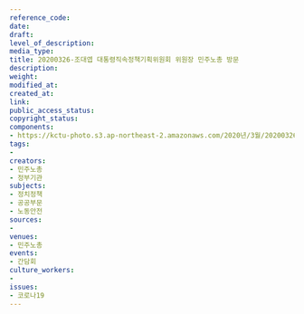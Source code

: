 ```yaml
---
reference_code: 
date: 
draft: 
level_of_description: 
media_type: 
title: 20200326-조대엽 대통령직속정책기획위원회 위원장 민주노총 방문
description: 
weight: 
modified_at: 
created_at: 
link: 
public_access_status: 
copyright_status: 
components:
- https://kctu-photo.s3.ap-northeast-2.amazonaws.com/2020년/3월/20200326-조대엽+대통령직속정책기획위원회+위원장+민주노총+방문/_CTU5726.jpg
tags:
- 
creators:
- 민주노총
- 정부기관
subjects:
- 정치정책
- 공공부문
- 노동안전
sources:
- 
venues:
- 민주노총
events:
- 간담회
culture_workers:
- 
issues:
- 코로나19
---
```

